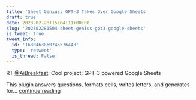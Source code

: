```yaml
---
title: 'Sheet Genius: GPT-3 Takes Over Google Sheets'
draft: true
date: 2023-02-28T15:04:11+00:00
slug: '202302281504-sheet-genius-gpt3-google-sheets'
is_tweet: true
tweet_info:
  id: '1630463860745576448'
  type: 'retweet'
  is_thread: False
---
```




RT [@AiBreakfast](https://x.com/AiBreakfast): Cool project: GPT-3 powered Google Sheets

This plugin answers questions, formats cells, writes letters, and generates for… [continue reading](https://x.com/sytelus/status/1630463860745576448)
